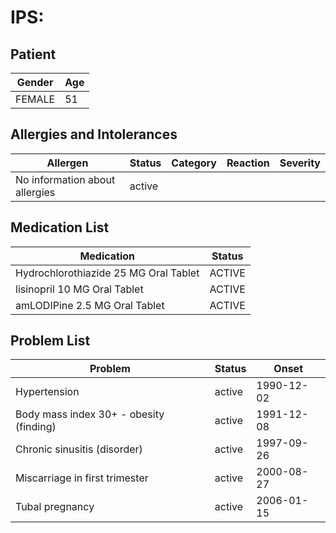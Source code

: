 # IPS:

## Patient

|Gender|Age|
|---|---|
|FEMALE|51|

## Allergies and Intolerances

|Allergen|Status|Category|Reaction|Severity|
|---|---|---|---|---|
|No information about allergies|active||||

## Medication List

|Medication|Status|
|---|---|
|Hydrochlorothiazide 25 MG Oral Tablet|ACTIVE|
|lisinopril 10 MG Oral Tablet|ACTIVE|
|amLODIPine 2.5 MG Oral Tablet|ACTIVE|

## Problem List

|Problem|Status|Onset|
|---|---|---|
|Hypertension|active|1990-12-02|
|Body mass index 30+ - obesity (finding)|active|1991-12-08|
|Chronic sinusitis (disorder)|active|1997-09-26|
|Miscarriage in first trimester|active|2000-08-27|
|Tubal pregnancy|active|2006-01-15|
